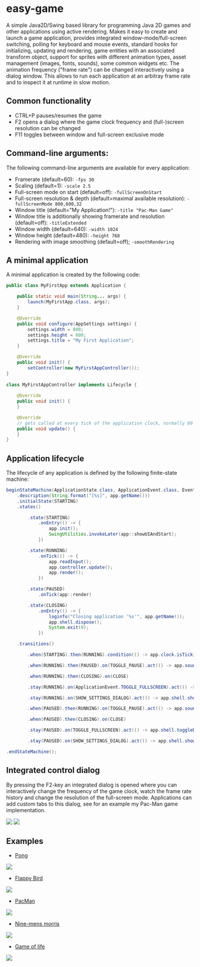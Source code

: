 # easy-game

A simple Java2D/Swing based library for programming Java 2D games and other applications using active rendering. Makes it easy to create and launch a game application, provides integrated window-mode/full-screen switching, polling for keyboard and mouse events, standard hooks for initializing, updating and rendering, game entities with an associated transform object, support for sprites with different animation types, asset management (images, fonts, sounds), some common widgets etc. The animation frequency ("frame rate") can be changed interactively using a dialog window. This allows to run each application at an arbitray frame rate and to inspect it at runtime in slow motion.

## Common functionality

- CTRL+P pauses/resumes the game
- F2 opens a dialog where the game clock frequency and (full-)screen resolution can be changed
- F11 toggles between window and full-screen exclusive mode
 
## Command-line arguments:

The following command-line arguments are available for every application:

  - Framerate (default=60): `-fps 30`
  - Scaling (default=1): `-scale 2.5`
  - Full-screen mode on start (default=off): `-fullScreenOnStart`
  - Full-screen resolution & depth (default=maximal available resolution): `-fullScreenMode 800,600,32`
  - Window title (default="My Application!"): `-title "Pac-Man Game"`
  - Window title is additionally showing framerate and resolution (default=off): `-titleExtended`
  - Window width (default=640): `-width 1024`
  - Window height (default=480): `-height 768`
  - Rendering with image smoothing (default=off); `-smoothRendering`

## A minimal application

A minimal application is created by the following code:

```java
public class MyFirstApp extends Application {

	public static void main(String... args) {
		launch(MyFirstApp.class, args);
	}

	@Override
	public void configure(AppSettings settings) {
		settings.width = 800;
		settings.height = 600;
		settings.title = "My First Application";
	}

	@Override
	public void init() {
		setController(new MyFirstAppController());
}
 
class MyFirstAppController implements Lifecycle {
 
	@Override
	public void init() {
	}

	@Override
	// gets called at every tick of the application clock, normally 60 times/sec
	public void update() {
	}
}
```

## Application lifecycle

The lifecycle of any application is defined by the following finite-state machine:

```java
beginStateMachine(ApplicationState.class, ApplicationEvent.class, EventMatchStrategy.BY_EQUALITY)
	.description(String.format("[%s]", app.getName()))
	.initialState(STARTING)
	.states()

		.state(STARTING)
			.onEntry(() -> {
				app.init();
				SwingUtilities.invokeLater(app::showUIAndStart);
			})

		.state(RUNNING)
			.onTick(() -> {
				app.readInput();
				app.controller.update();
				app.render();
			})

		.state(PAUSED)
			.onTick(app::render)

		.state(CLOSING)
			.onEntry(() -> {
				loginfo("Closing application '%s'", app.getName());
				app.shell.dispose();
				System.exit(0);
			})

	.transitions()

		.when(STARTING).then(RUNNING).condition(() -> app.clock.isTicking())

		.when(RUNNING).then(PAUSED).on(TOGGLE_PAUSE).act(() -> app.soundManager.muteAll())

		.when(RUNNING).then(CLOSING).on(CLOSE)

		.stay(RUNNING).on(ApplicationEvent.TOGGLE_FULLSCREEN).act(() -> app.shell.toggleDisplayMode())

		.stay(RUNNING).on(SHOW_SETTINGS_DIALOG).act(() -> app.shell.showF2Dialog())

		.when(PAUSED).then(RUNNING).on(TOGGLE_PAUSE).act(() -> app.soundManager.unmuteAll())

		.when(PAUSED).then(CLOSING).on(CLOSE)

		.stay(PAUSED).on(TOGGLE_FULLSCREEN).act(() -> app.shell.toggleDisplayMode())

		.stay(PAUSED).on(SHOW_SETTINGS_DIALOG).act(() -> app.shell.showF2Dialog())

.endStateMachine();
```

## Integrated control dialog

By pressing the F2-key an integrated dialog is opened where you can interactively change the frequency of the game clock, watch the frame rate history and change the resolution of the full-screen mode. Applications can add custom tabs to this dialog, see for an example my Pac-Man game implementation.

<img src="EasyGame/screenshots/appcontrol-sound.png">

<img src="https://raw.githubusercontent.com/armin-reichert/pacman/master/PacManDoc/game-state-view.png">

## Examples

- [Pong](https://github.com/armin-reichert/pong)

<img src="EasyGame/screenshots/pong.png">

- [Flappy Bird](https://github.com/armin-reichert/birdy)

<img src="EasyGame/screenshots/flappybird.png">

- [PacMan](https://github.com/armin-reichert/pacman)

<img src="EasyGame/screenshots/pacman.png">

- [Nine-mens morris](https://github.com/armin-reichert/nine-mens-morris)

<img src="EasyGame/screenshots/nine-mens-morris.png">

- [Game of life](https://github.com/armin-reichert/game-of-life)

<img src="EasyGame/screenshots/game-of-life.png">


